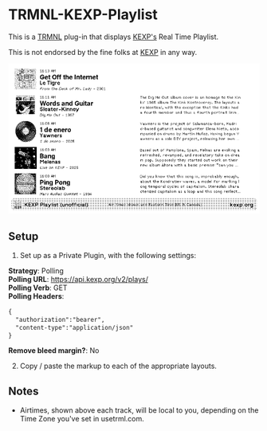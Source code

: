 # TRMNL-KEXP-Playlist

This is a [TRMNL](https://usetrmnl.com/) plug-in that displays [KEXP's](https://kexp.org) Real Time Playlist.

This is not endorsed by the fine folks at [KEXP](https://kexp.org) in any way. 

![alt text](https://github.com/modestindustries/TRMNL-Projects/blob/main/TRMNL-KEXP-Playlist/images/full_screen.jpg)

## Setup

1. Set up as a Private Plugin, with the following settings:

**Strategy**: Polling\
**Polling URL**: https://api.kexp.org/v2/plays/ \
**Polling Verb**: GET\
**Polling Headers**:
```
{
  "authorization":"bearer",
  "content-type":"application/json"
}
```
**Remove bleed margin?**: No

2. Copy / paste the markup to each of the appropriate layouts.

## Notes
- Airtimes, shown above each track, will be local to you, depending on the Time Zone you've set in usetrml.com.